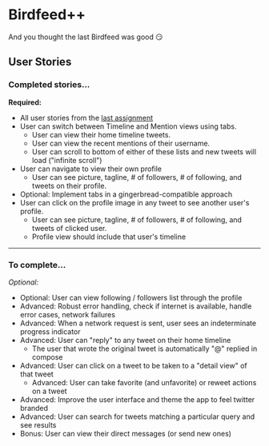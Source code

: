 Birdfeed++
==========
And you thought the last Birdfeed was good :smirk:

## User Stories

### Completed stories...

__Required:__
* All user stories from the [last assignment](https://github.com/jaytolentino/birdfeed)
* User can switch between Timeline and Mention views using tabs.
  * User can view their home timeline tweets.
  * User can view the recent mentions of their username.
  * User can scroll to bottom of either of these lists and new tweets will load ("infinite scroll")
* User can navigate to view their own profile
  * User can see picture, tagline, # of followers, # of following, and tweets on their profile.
* Optional: Implement tabs in a gingerbread-compatible approach
* User can click on the profile image in any tweet to see another user's profile.
  * User can see picture, tagline, # of followers, # of following, and tweets of clicked user.
  * Profile view should include that user's timeline

- - -

### To complete...

_Optional:_
* Optional: User can view following / followers list through the profile
* Advanced: Robust error handling, check if internet is available, handle error cases, network failures
* Advanced: When a network request is sent, user sees an indeterminate progress indicator
* Advanced: User can "reply" to any tweet on their home timeline
  * The user that wrote the original tweet is automatically "@" replied in compose
* Advanced: User can click on a tweet to be taken to a "detail view" of that tweet
  * Advanced: User can take favorite (and unfavorite) or reweet actions on a tweet
* Advanced: Improve the user interface and theme the app to feel twitter branded
* Advanced: User can search for tweets matching a particular query and see results
* Bonus: User can view their direct messages (or send new ones)